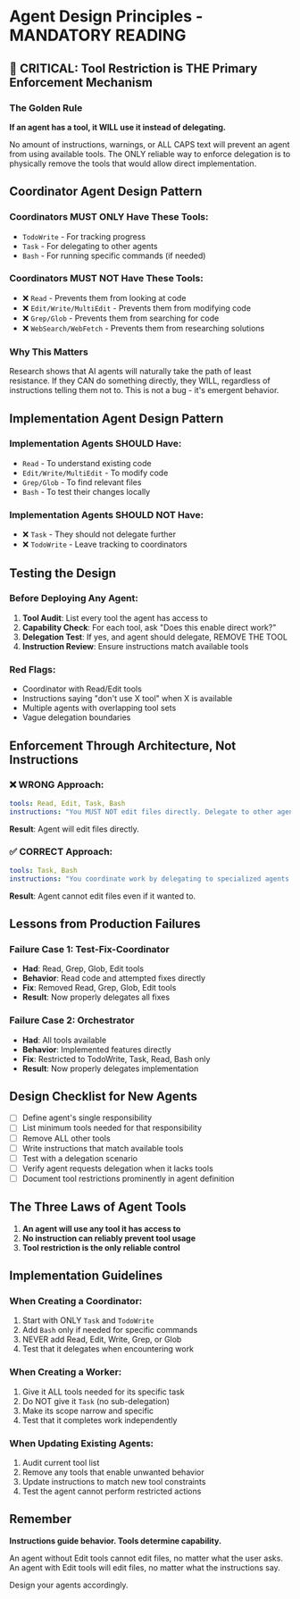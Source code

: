 # Agent Design Principles - MANDATORY READING

## 🚨 CRITICAL: Tool Restriction is THE Primary Enforcement Mechanism

### The Golden Rule
**If an agent has a tool, it WILL use it instead of delegating.**

No amount of instructions, warnings, or ALL CAPS text will prevent an agent from using available tools. The ONLY reliable way to enforce delegation is to physically remove the tools that would allow direct implementation.

## Coordinator Agent Design Pattern

### Coordinators MUST ONLY Have These Tools:
- `TodoWrite` - For tracking progress
- `Task` - For delegating to other agents  
- `Bash` - For running specific commands (if needed)

### Coordinators MUST NOT Have These Tools:
- ❌ `Read` - Prevents them from looking at code
- ❌ `Edit/Write/MultiEdit` - Prevents them from modifying code
- ❌ `Grep/Glob` - Prevents them from searching for code
- ❌ `WebSearch/WebFetch` - Prevents them from researching solutions

### Why This Matters
Research shows that AI agents will naturally take the path of least resistance. If they CAN do something directly, they WILL, regardless of instructions telling them not to. This is not a bug - it's emergent behavior.

## Implementation Agent Design Pattern

### Implementation Agents SHOULD Have:
- `Read` - To understand existing code
- `Edit/Write/MultiEdit` - To modify code
- `Grep/Glob` - To find relevant files
- `Bash` - To test their changes locally

### Implementation Agents SHOULD NOT Have:
- ❌ `Task` - They should not delegate further
- ❌ `TodoWrite` - Leave tracking to coordinators

## Testing the Design

### Before Deploying Any Agent:
1. **Tool Audit**: List every tool the agent has access to
2. **Capability Check**: For each tool, ask "Does this enable direct work?"
3. **Delegation Test**: If yes, and agent should delegate, REMOVE THE TOOL
4. **Instruction Review**: Ensure instructions match available tools

### Red Flags:
- Coordinator with Read/Edit tools
- Instructions saying "don't use X tool" when X is available
- Multiple agents with overlapping tool sets
- Vague delegation boundaries

## Enforcement Through Architecture, Not Instructions

### ❌ WRONG Approach:
```yaml
tools: Read, Edit, Task, Bash
instructions: "You MUST NOT edit files directly. Delegate to other agents."
```
**Result**: Agent will edit files directly.

### ✅ CORRECT Approach:
```yaml
tools: Task, Bash
instructions: "You coordinate work by delegating to specialized agents."
```
**Result**: Agent cannot edit files even if it wanted to.

## Lessons from Production Failures

### Failure Case 1: Test-Fix-Coordinator
- **Had**: Read, Grep, Glob, Edit tools
- **Behavior**: Read code and attempted fixes directly
- **Fix**: Removed Read, Grep, Glob, Edit tools
- **Result**: Now properly delegates all fixes

### Failure Case 2: Orchestrator
- **Had**: All tools available
- **Behavior**: Implemented features directly
- **Fix**: Restricted to TodoWrite, Task, Read, Bash only
- **Result**: Now properly delegates implementation

## Design Checklist for New Agents

- [ ] Define agent's single responsibility
- [ ] List minimum tools needed for that responsibility
- [ ] Remove ALL other tools
- [ ] Write instructions that match available tools
- [ ] Test with a delegation scenario
- [ ] Verify agent requests delegation when it lacks tools
- [ ] Document tool restrictions prominently in agent definition

## The Three Laws of Agent Tools

1. **An agent will use any tool it has access to**
2. **No instruction can reliably prevent tool usage**
3. **Tool restriction is the only reliable control**

## Implementation Guidelines

### When Creating a Coordinator:
1. Start with ONLY `Task` and `TodoWrite`
2. Add `Bash` only if needed for specific commands
3. NEVER add Read, Edit, Write, Grep, or Glob
4. Test that it delegates when encountering work

### When Creating a Worker:
1. Give it ALL tools needed for its specific task
2. Do NOT give it `Task` (no sub-delegation)
3. Make its scope narrow and specific
4. Test that it completes work independently

### When Updating Existing Agents:
1. Audit current tool list
2. Remove any tools that enable unwanted behavior
3. Update instructions to match new tool constraints
4. Test the agent cannot perform restricted actions

## Remember

**Instructions guide behavior. Tools determine capability.**

An agent without Edit tools cannot edit files, no matter what the user asks.
An agent with Edit tools will edit files, no matter what the instructions say.

Design your agents accordingly.
